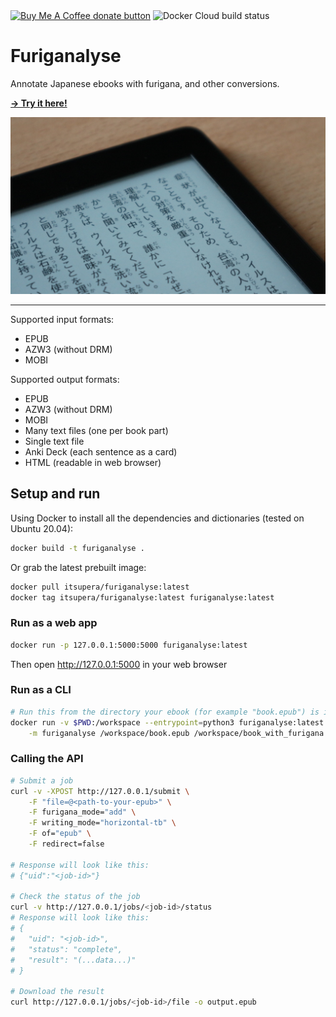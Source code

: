 <span class="badge-buymeacoffee">
<a href="https://www.buymeacoffee.com/itsupera" title="Donate to this project using Buy Me A Coffee"><img src="https://img.shields.io/badge/buy%20me%20a%20coffee-donate-yellow.svg" alt="Buy Me A Coffee donate button" /></a>
</span>
<span class="badge-dockercloudbuild">
<img src="https://img.shields.io/docker/cloud/build/itsupera/furiganalyse" title="Docker Cloud build status"></img>
</span>

Furiganalyse
=============

Annotate Japanese ebooks with furigana, and other conversions.

<a href="http://furiganalyse.itsupera.co/"><b>→ Try it here!</b></a>

![](assets/furiganalyse.jpg)

---

Supported input formats:
- EPUB
- AZW3 (without DRM)
- MOBI

Supported output formats:
- EPUB
- AZW3 (without DRM)
- MOBI
- Many text files (one per book part)
- Single text file
- Anki Deck (each sentence as a card)
- HTML (readable in web browser)

Setup and run
--------------

Using Docker to install all the dependencies and dictionaries (tested on Ubuntu 20.04):
```bash
docker build -t furiganalyse .
```
Or grab the latest prebuilt image:
```bash
docker pull itsupera/furiganalyse:latest
docker tag itsupera/furiganalyse:latest furiganalyse:latest
```

### Run as a web app
```bash
docker run -p 127.0.0.1:5000:5000 furiganalyse:latest
```
Then open http://127.0.0.1:5000 in your web browser

### Run as a CLI
```bash
# Run this from the directory your ebook (for example "book.epub") is in
docker run -v $PWD:/workspace --entrypoint=python3 furiganalyse:latest \
    -m furiganalyse /workspace/book.epub /workspace/book_with_furigana.epub
```

### Calling the API
```bash
# Submit a job
curl -v -XPOST http://127.0.0.1/submit \
    -F "file=@<path-to-your-epub>" \
    -F furigana_mode="add" \
    -F writing_mode="horizontal-tb" \
    -F of="epub" \
    -F redirect=false

# Response will look like this:
# {"uid":"<job-id>"}

# Check the status of the job
curl -v http://127.0.0.1/jobs/<job-id>/status
# Response will look like this:
# {
#   "uid": "<job-id>",
#   "status": "complete",
#   "result": "(...data...)"
# }

# Download the result
curl http://127.0.0.1/jobs/<job-id>/file -o output.epub
```
